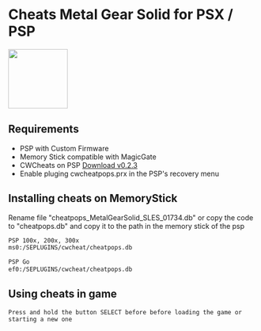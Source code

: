 # Cheats Metal Gear Solid for PSX / PSP
<img align="center" src="https://upload.wikimedia.org/wikipedia/commons/thumb/b/b5/Metal_Gear_Solid_logo.png/320px-Metal_Gear_Solid_logo.png" height="120px" /> 

## Requirements
- PSP with Custom Firmware
- Memory Stick compatible with MagicGate
- CWCheats on PSP [Download v0.2.3](http://psp.scenebeta.com/system/files/private/CwCheatV023CFPlusEs.rar)
- Enable pluging cwcheatpops.prx in the PSP's recovery menu


## Installing cheats on MemoryStick
Rename file "cheatpops_MetalGearSolid_SLES_01734.db" or copy the code to "cheatpops.db" and copy it to the path in the memory stick of the psp
```sh
PSP 100x, 200x, 300x 
ms0:/SEPLUGINS/cwcheat/cheatpops.db

PSP Go
ef0:/SEPLUGINS/cwcheat/cheatpops.db
```


## Using cheats in game
```
Press and hold the button SELECT before before loading the game or starting a new one
```
